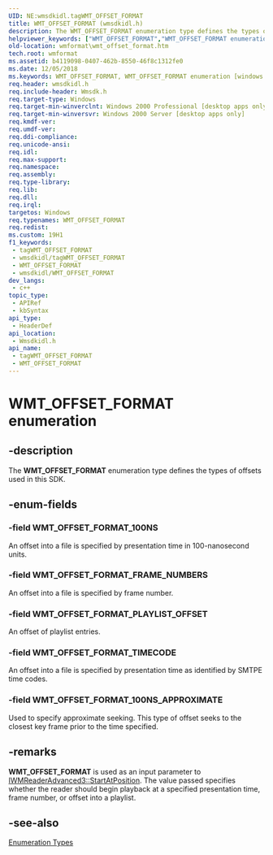 ```yaml
---
UID: NE:wmsdkidl.tagWMT_OFFSET_FORMAT
title: WMT_OFFSET_FORMAT (wmsdkidl.h)
description: The WMT_OFFSET_FORMAT enumeration type defines the types of offsets used in this SDK.
helpviewer_keywords: ["WMT_OFFSET_FORMAT","WMT_OFFSET_FORMAT enumeration [windows Media Format]","WMT_OFFSET_FORMAT_100NS","WMT_OFFSET_FORMAT_100NS_APPROXIMATE","WMT_OFFSET_FORMAT_FRAME_NUMBERS","WMT_OFFSET_FORMAT_PLAYLIST_OFFSET","WMT_OFFSET_FORMAT_TIMECODE","wmformat.wmt_offset_format","wmsdkidl/WMT_OFFSET_FORMAT","wmsdkidl/WMT_OFFSET_FORMAT_100NS","wmsdkidl/WMT_OFFSET_FORMAT_100NS_APPROXIMATE","wmsdkidl/WMT_OFFSET_FORMAT_FRAME_NUMBERS","wmsdkidl/WMT_OFFSET_FORMAT_PLAYLIST_OFFSET","wmsdkidl/WMT_OFFSET_FORMAT_TIMECODE"]
old-location: wmformat\wmt_offset_format.htm
tech.root: wmformat
ms.assetid: b4119098-0407-462b-8550-46f8c1312fe0
ms.date: 12/05/2018
ms.keywords: WMT_OFFSET_FORMAT, WMT_OFFSET_FORMAT enumeration [windows Media Format], WMT_OFFSET_FORMAT_100NS, WMT_OFFSET_FORMAT_100NS_APPROXIMATE, WMT_OFFSET_FORMAT_FRAME_NUMBERS, WMT_OFFSET_FORMAT_PLAYLIST_OFFSET, WMT_OFFSET_FORMAT_TIMECODE, wmformat.wmt_offset_format, wmsdkidl/WMT_OFFSET_FORMAT, wmsdkidl/WMT_OFFSET_FORMAT_100NS, wmsdkidl/WMT_OFFSET_FORMAT_100NS_APPROXIMATE, wmsdkidl/WMT_OFFSET_FORMAT_FRAME_NUMBERS, wmsdkidl/WMT_OFFSET_FORMAT_PLAYLIST_OFFSET, wmsdkidl/WMT_OFFSET_FORMAT_TIMECODE
req.header: wmsdkidl.h
req.include-header: Wmsdk.h
req.target-type: Windows
req.target-min-winverclnt: Windows 2000 Professional [desktop apps only],Windows Media Format 9 Series SDK, or later versions of the SDK
req.target-min-winversvr: Windows 2000 Server [desktop apps only]
req.kmdf-ver: 
req.umdf-ver: 
req.ddi-compliance: 
req.unicode-ansi: 
req.idl: 
req.max-support: 
req.namespace: 
req.assembly: 
req.type-library: 
req.lib: 
req.dll: 
req.irql: 
targetos: Windows
req.typenames: WMT_OFFSET_FORMAT
req.redist: 
ms.custom: 19H1
f1_keywords:
 - tagWMT_OFFSET_FORMAT
 - wmsdkidl/tagWMT_OFFSET_FORMAT
 - WMT_OFFSET_FORMAT
 - wmsdkidl/WMT_OFFSET_FORMAT
dev_langs:
 - c++
topic_type:
 - APIRef
 - kbSyntax
api_type:
 - HeaderDef
api_location:
 - Wmsdkidl.h
api_name:
 - tagWMT_OFFSET_FORMAT
 - WMT_OFFSET_FORMAT
---
```


# WMT_OFFSET_FORMAT enumeration


## -description

The <b>WMT_OFFSET_FORMAT</b> enumeration type defines the types of offsets used in this SDK.

## -enum-fields

### -field WMT_OFFSET_FORMAT_100NS

An offset into a file is specified by presentation time in 100-nanosecond units.

### -field WMT_OFFSET_FORMAT_FRAME_NUMBERS

An offset into a file is specified by frame number.

### -field WMT_OFFSET_FORMAT_PLAYLIST_OFFSET

An offset of playlist entries.

### -field WMT_OFFSET_FORMAT_TIMECODE

An offset into a file is specified by presentation time as identified by SMTPE time codes.

### -field WMT_OFFSET_FORMAT_100NS_APPROXIMATE

Used to specify approximate seeking. This type of offset seeks to the closest key frame prior to the time specified.

## -remarks

<b>WMT_OFFSET_FORMAT</b> is used as an input parameter to <a href="/windows/desktop/api/wmsdkidl/nf-wmsdkidl-iwmreaderadvanced3-startatposition">IWMReaderAdvanced3::StartAtPosition</a>. The value passed specifies whether the reader should begin playback at a specified presentation time, frame number, or offset into a playlist.

## -see-also

<a href="/windows/desktop/wmformat/enumeration-types">Enumeration Types</a>

